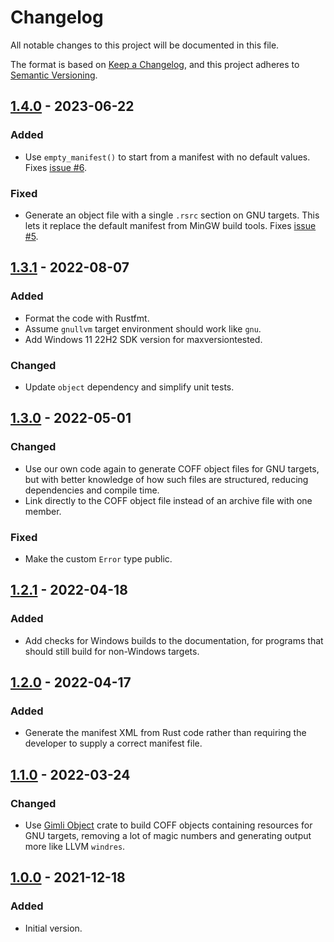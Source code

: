 # Changelog
All notable changes to this project will be documented in this file.

The format is based on [Keep a Changelog](https://keepachangelog.com/en/1.0.0/),
and this project adheres to [Semantic Versioning](https://semver.org/spec/v2.0.0.html).

## [1.4.0] - 2023-06-22
### Added
- Use `empty_manifest()` to start from a manifest with no default values.
  Fixes [issue #6](https://gitlab.com/careyevans/embed-manifest/-/issues/6).
### Fixed
- Generate an object file with a single `.rsrc` section on GNU targets.
  This lets it replace the default manifest from MinGW build tools.
  Fixes [issue #5](https://gitlab.com/careyevans/embed-manifest/-/issues/5).

## [1.3.1] - 2022-08-07
### Added
- Format the code with Rustfmt.
- Assume `gnullvm` target environment should work like `gnu`.
- Add Windows 11 22H2 SDK version for maxversiontested.
### Changed
- Update `object` dependency and simplify unit tests.

## [1.3.0] - 2022-05-01
### Changed
- Use our own code again to generate COFF object files for GNU targets, but with
  better knowledge of how such files are structured, reducing dependencies and
  compile time.
- Link directly to the COFF object file instead of an archive file with one member.
### Fixed
- Make the custom `Error` type public.

## [1.2.1] - 2022-04-18
### Added
- Add checks for Windows builds to the documentation, for programs that
  should still build for non-Windows targets.

## [1.2.0] - 2022-04-17
### Added
- Generate the manifest XML from Rust code rather than requiring the developer
  to supply a correct manifest file.

## [1.1.0] - 2022-03-24
### Changed
- Use [Gimli Object](https://crates.io/crates/object) crate to build COFF
  objects containing resources for GNU targets, removing a lot of magic numbers
  and generating output more like LLVM `windres`.

## [1.0.0] - 2021-12-18
### Added
- Initial version.

[1.0.0]: https://gitlab.com/careyevans/embed-manifest/-/releases/v1.0.0
[1.1.0]: https://gitlab.com/careyevans/embed-manifest/-/releases/v1.1.0
[1.2.0]: https://gitlab.com/careyevans/embed-manifest/-/releases/v1.2.0
[1.2.1]: https://gitlab.com/careyevans/embed-manifest/-/releases/v1.2.1
[1.3.0]: https://gitlab.com/careyevans/embed-manifest/-/releases/v1.3.0
[1.3.1]: https://gitlab.com/careyevans/embed-manifest/-/releases/v1.3.1
[1.4.0]: https://gitlab.com/careyevans/embed-manifest/-/releases/v1.4.0
